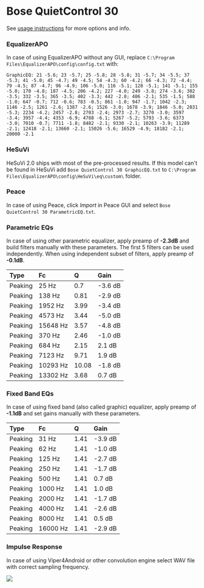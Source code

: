 # Bose QuietControl 30
See [usage instructions](https://github.com/jaakkopasanen/AutoEq#usage) for more options and info.

### EqualizerAPO
In case of using EqualizerAPO without any GUI, replace `C:\Program Files\EqualizerAPO\config\config.txt`
with:
```
GraphicEQ: 21 -5.6; 23 -5.7; 25 -5.8; 28 -5.8; 31 -5.7; 34 -5.5; 37 -5.3; 41 -5.0; 45 -4.7; 49 -4.5; 54 -4.3; 60 -4.2; 66 -4.3; 72 -4.4; 79 -4.5; 87 -4.7; 96 -4.9; 106 -5.0; 116 -5.1; 128 -5.1; 141 -5.1; 155 -5.0; 170 -4.8; 187 -4.5; 206 -4.2; 227 -4.0; 249 -3.8; 274 -3.6; 302 -3.5; 332 -3.5; 365 -3.5; 402 -3.3; 442 -2.8; 486 -2.1; 535 -1.5; 588 -1.0; 647 -0.7; 712 -0.6; 783 -0.5; 861 -1.0; 947 -1.7; 1042 -2.3; 1146 -2.5; 1261 -2.6; 1387 -2.6; 1526 -3.0; 1678 -3.9; 1846 -5.0; 2031 -5.3; 2234 -4.2; 2457 -2.8; 2703 -2.4; 2973 -2.7; 3270 -3.0; 3597 -3.4; 3957 -4.4; 4353 -6.9; 4788 -6.1; 5267 -5.2; 5793 -3.6; 6373 -3.0; 7010 -0.7; 7711 -1.8; 8482 -2.1; 9330 -2.1; 10263 -3.9; 11289 -2.1; 12418 -2.1; 13660 -2.1; 15026 -5.6; 16529 -4.9; 18182 -2.1; 20000 -2.1
```

### HeSuVi
HeSuVi 2.0 ships with most of the pre-processed results. If this model can't be found in HeSuVi add
`Bose QuietControl 30 GraphicEQ.txt` to `C:\Program Files\EqualizerAPO\config\HeSuVi\eq\custom\` folder.

### Peace
In case of using Peace, click *Import* in Peace GUI and select `Bose QuietControl 30 ParametricEQ.txt`.

### Parametric EQs
In case of using other parametric equalizer, apply preamp of **-2.3dB** and build filters manually
with these parameters. The first 5 filters can be used independently.
When using independent subset of filters, apply preamp of **-0.1dB**.

| Type    | Fc       |     Q | Gain    |
|:--------|:---------|:------|:--------|
| Peaking | 25 Hz    |  0.7  | -3.6 dB |
| Peaking | 138 Hz   |  0.81 | -2.9 dB |
| Peaking | 1952 Hz  |  3.99 | -3.4 dB |
| Peaking | 4573 Hz  |  3.44 | -5.0 dB |
| Peaking | 15648 Hz |  3.57 | -4.8 dB |
| Peaking | 370 Hz   |  2.46 | -1.0 dB |
| Peaking | 684 Hz   |  2.15 | 2.1 dB  |
| Peaking | 7123 Hz  |  9.71 | 1.9 dB  |
| Peaking | 10293 Hz | 10.08 | -1.8 dB |
| Peaking | 13302 Hz |  3.68 | 0.7 dB  |

### Fixed Band EQs
In case of using fixed band (also called graphic) equalizer, apply preamp of **-1.1dB** and set
gains manually with these parameters.

| Type    | Fc       |    Q | Gain    |
|:--------|:---------|:-----|:--------|
| Peaking | 31 Hz    | 1.41 | -3.9 dB |
| Peaking | 62 Hz    | 1.41 | -1.0 dB |
| Peaking | 125 Hz   | 1.41 | -2.7 dB |
| Peaking | 250 Hz   | 1.41 | -1.7 dB |
| Peaking | 500 Hz   | 1.41 | 0.7 dB  |
| Peaking | 1000 Hz  | 1.41 | 1.0 dB  |
| Peaking | 2000 Hz  | 1.41 | -1.7 dB |
| Peaking | 4000 Hz  | 1.41 | -2.6 dB |
| Peaking | 8000 Hz  | 1.41 | 0.5 dB  |
| Peaking | 16000 Hz | 1.41 | -2.9 dB |

### Impulse Response
In case of using Viper4Android or other convolution engine select WAV file with correct sampling frequency.

![](https://raw.githubusercontent.com/jaakkopasanen/AutoEq/master/results/rtings/avg/Bose%20QuietControl%2030/Bose%20QuietControl%2030.png)